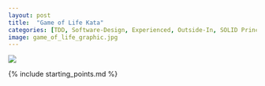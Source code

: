 ```yaml
---
layout: post
title:  "Game of Life Kata"
categories: [TDD, Software-Design, Experienced, Outside-In, SOLID Principles]
image: game_of_life_graphic.jpg
---
```


<img class="flip_chart" src="{{ site.github.url }}/images/game_of_life_text.jpg">

{% include starting_points.md %}
